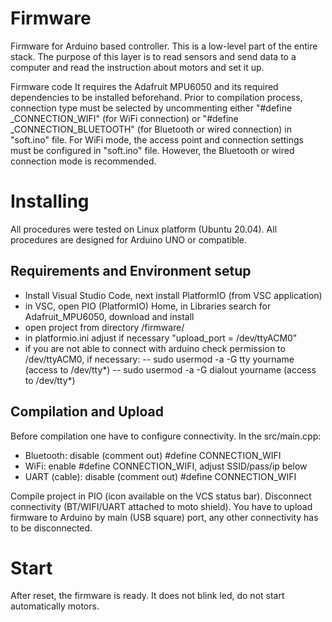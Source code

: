 # Firmware
Firmware for Arduino based controller. This is a low-level part of the entire stack. The purpose of this layer is to read sensors and send data to a computer and read the instruction about motors and set it up.

Firmware code It requires the Adafruit MPU6050 and its required dependencies to be installed beforehand. Prior to compilation process, connection type must be selected by uncommenting either "#define _CONNECTION_WIFI" (for WiFi connection)  or "#define _CONNECTION_BLUETOOTH" (for Bluetooth or wired connection) in "soft.ino" file. For WiFi mode, the access point and connection settings must be configured in "soft.ino" file. However, the Bluetooth or wired connection mode is recommended.

# Installing
All procedures were tested on Linux platform (Ubuntu 20.04). All procedures are designed for Arduino UNO or compatible.

## Requirements and Environment setup
- Install Visual Studio Code, next install PlatformIO (from VSC application)
- in VSC, open PIO (PlatformIO) Home, in Libraries search for Adafruit_MPU6050, download and install
- open project from directory /firmware/
- in platformio.ini adjust if necessary "upload_port = /dev/ttyACM0"
- if you are not able to connect with arduino check permission to /dev/ttyACM0, if necessary:
-- sudo usermod -a -G tty yourname (access to /dev/tty*)
-- sudo usermod -a -G dialout yourname (access to /dev/tty*)

## Compilation and Upload
Before compilation one have to configure connectivity. In the src/main.cpp:
- Bluetooth: disable (comment out) #define CONNECTION_WIFI
- WiFi: enable #define CONNECTION_WIFI, adjust SSID/pass/ip below
- UART (cable): disable (comment out) #define CONNECTION_WIFI

Compile project in PIO (icon available on the VCS status bar). Disconnect connectivity (BT/WIFI/UART attached to moto shield). You have to upload firmware to Arduino by main (USB square) port, any other connectivity has to be disconnected.

# Start
After reset, the firmware is ready. It does not blink led, do not start automatically motors.